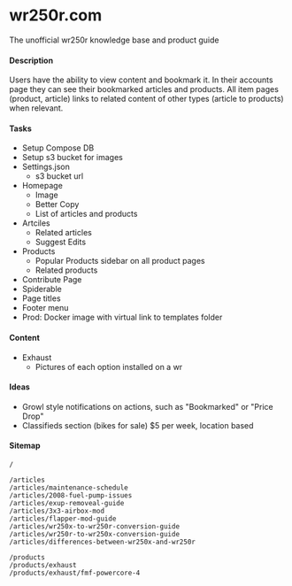 wr250r.com
==========
The unofficial wr250r knowledge base and product guide


#### Description
Users have the ability to view content and bookmark it. In their accounts page they can see their bookmarked articles and products. All item pages (product, article) links to related content of other types (article to products) when relevant.

#### Tasks
* Setup Compose DB
* Setup s3 bucket for images
* Settings.json
	* s3 bucket url
* Homepage
	* Image
	* Better Copy
	* List of articles and products
* Artciles
	* Related articles
	* Suggest Edits
* Products
	* Popular Products sidebar on all product pages
	* Related products
* Contribute Page
* Spiderable
* Page titles
* Footer menu
* Prod: Docker image with virtual link to templates folder

#### Content
* Exhaust
	* Pictures of each option installed on a wr


#### Ideas
* Growl style notifications on actions, such as "Bookmarked" or "Price Drop"
* Classifieds section (bikes for sale) $5 per week, location based

#### Sitemap
```
/

/articles
/articles/maintenance-schedule
/articles/2008-fuel-pump-issues
/articles/exup-removeal-guide
/articles/3x3-airbox-mod
/articles/flapper-mod-guide
/articles/wr250x-to-wr250r-conversion-guide
/articles/wr250r-to-wr250x-conversion-guide
/articles/differences-between-wr250x-and-wr250r

/products
/products/exhaust
/products/exhaust/fmf-powercore-4

```

